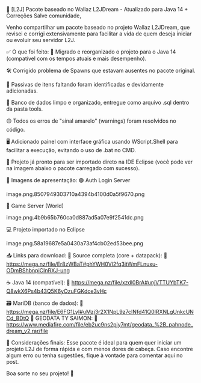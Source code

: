 📢 [L2J] Pacote baseado no Wallaz L2JDream - Atualizado para Java 14 + Correções
Salve comunidade,

Venho compartilhar um pacote baseado no projeto Wallaz L2JDream, que revisei e corrigi extensivamente para facilitar a vida de quem deseja iniciar ou evoluir seu servidor L2J.

✅ O que foi feito:
🔄 Migrado e reorganizado o projeto para o Java 14 (compatível com os tempos atuais e mais desempenho).

🛠️ Corrigido problema de Spawns que estavam ausentes no pacote original.

🧬 Passivas de itens faltando foram identificadas e devidamente adicionadas.

🧹 Banco de dados limpo e organizado, entregue como arquivo .sql dentro da pasta tools.

🟡 Todos os erros de "sinal amarelo" (warnings) foram resolvidos no código.

🖥️ Adicionado painel com interface gráfica usando WScript.Shell para facilitar a execução, evitando o uso de .bat no CMD.

🧩 Projeto já pronto para ser importado direto na IDE Eclipse (você pode ver na imagem abaixo o pacote carregado com sucesso).

📸 Imagens de apresentação:
🟢 Auth Login Server

image.png.8507949303710a4394b4100d0a5f9670.png

🔵 Game Server (World)

image.png.4b9b65b760ca0d887ad5a07e9f2541dc.png

💻 Projeto importado no Eclipse

image.png.58a19687e5a0430a73af4cb02ed53bee.png

📥 Links para download:
📁 Source completa (core + datapack):
🔗 https://mega.nz/file/Er8zWBaT#phYWH0Vl2fq3itWmFLnuxu-ODmBShbnpiCInRXJ-ung

☕ Java 14 (compatível):
🔗 https://mega.nz/file/xzdl0BrA#unjVTTUYbTK7-Q8wkX6Ps4b43Q5K6yOzuFGKdce3vHc

🗃️ MariDB (banco de dados):
🔗 https://mega.nz/file/E6FG1LyI#uMzj3r2X1NpL9z7cINfd41Q0IRXNLgUnkcUNCd_BDtQ
📁 GEODATA TY SAIMON:
🔗 https://www.mediafire.com/file/eb2uc9ns2piy7mt/geodata_%2B_pahnode_dream_v2.rar/file

📝 Considerações finais:
Esse pacote é ideal para quem quer iniciar um projeto L2J de forma rápida e com menos dores de cabeça. Caso encontre algum erro ou tenha sugestões, fique à vontade para comentar aqui no post.

Boa sorte no seu projeto! 🚀
